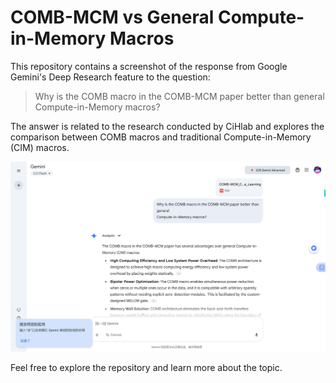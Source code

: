 # COMB-MCM vs General Compute-in-Memory Macros

This repository contains a screenshot of the response from Google Gemini's Deep Research feature to the question:

> Why is the COMB macro in the COMB-MCM paper better than general Compute-in-Memory macros?

The answer is related to the research conducted by CiHlab and explores the comparison between COMB macros and traditional Compute-in-Memory (CIM) macros.

![Gemini Screenshot](gemini.png)

Feel free to explore the repository and learn more about the topic.
